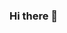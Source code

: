 ### Hi there 👋

<!--
**sasi29/sasi29** is a ✨ _special_ ✨ repository because its `README.md` (this file) appears on your GitHub profile.



- 🔭 I’m currently working on Machine learning and deep learning
- 🌱 I’m currently learning deep learning
- 👯 I’m looking to collaborate on any machine learning projects, hackathon competitions
- 🤔 I’m looking for help with internships
- 💬 Ask me about anything related to tech
- 📫 How to reach me: sasisinthu5@gmail.com
- ⚡ Fun fact: I like listening to songs to keep my mood happy
-->
